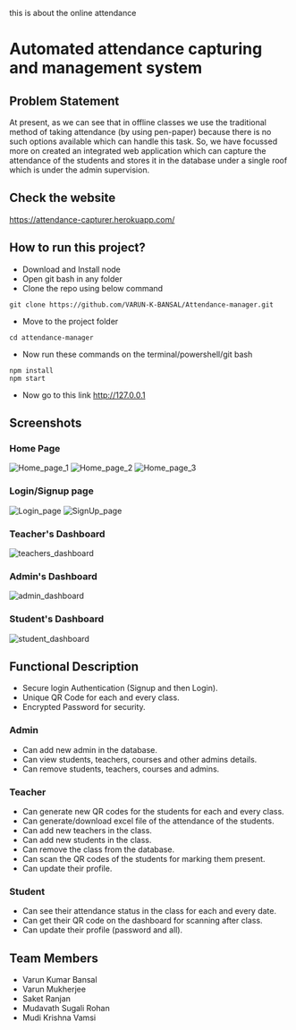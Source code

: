 this is about the online attendance

# Automated attendance capturing and management system
## Problem Statement
At present, as we can see that in offline classes we use the traditional method of taking attendance (by using pen-paper) because there is no such options available which can handle this task. So, we have focussed more on created an integrated web application which can capture the attendance of the students and stores it in the database under a single roof which is under the admin supervision.

## Check the website
https://attendance-capturer.herokuapp.com/

## How to run this project?
- Download and Install node
- Open git bash in any folder
- Clone the repo using below command
```
git clone https://github.com/VARUN-K-BANSAL/Attendance-manager.git
```
- Move to the project folder
```
cd attendance-manager
```
- Now run these commands on the terminal/powershell/git bash
```
npm install
npm start
```
- Now go to this link http://127.0.0.1

## Screenshots

### Home Page
![Home_page_1](/public/assets/Home_1.png)
![Home_page_2](/public/assets/Home_2.png)
![Home_page_3](/public/assets/Home_3.png)

### Login/Signup page
![Login_page](/public/assets/login_page.png)
![SignUp_page](/public/assets/signup_page.png)


### Teacher's Dashboard
![teachers_dashboard](/public/assets/teachers_dashboard.png)

### Admin's Dashboard
![admin_dashboard](/public/assets/admin_dashboard.png)

### Student's Dashboard
![student_dashboard](/public/assets/student_dashboard.png)

## Functional Description
* Secure login Authentication (Signup and then Login).
* Unique QR Code for each and every class.
* Encrypted Password for security.

### Admin
* Can add new admin in the database.
* Can view students, teachers, courses and other admins details.
* Can remove students, teachers, courses and admins.

### Teacher
* Can generate new QR codes for the students for each and every class.
* Can generate/download excel file of the attendance of the students.
* Can add new teachers in the class.
* Can add new students in the class.
* Can remove the class from the database.
* Can scan the QR codes of the students for marking them present.
* Can update their profile.

### Student
* Can see their attendance status in the class for each and every date.
* Can get their QR code on the dashboard for scanning after class.
* Can update their profile (password and all).


## Team Members
- Varun Kumar Bansal
- Varun Mukherjee
- Saket Ranjan
- Mudavath Sugali Rohan
- Mudi Krishna Vamsi